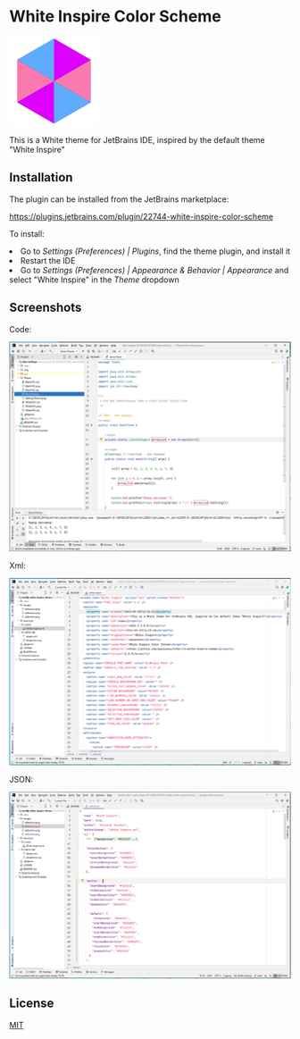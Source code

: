 # White Inspire Color Scheme

![pluginIcon.svg](./resources/META-INF/pluginIcon.svg) 

This is a White theme for JetBrains IDE, inspired by the default theme "White Inspire"

## Installation

The plugin can be installed from the JetBrains marketplace:

https://plugins.jetbrains.com/plugin/22744-white-inspire-color-scheme

To install:

<li>Go to <i>Settings (Preferences) | Plugins</i>, find the theme plugin, and install it</li>
<li>Restart the IDE</li>
<li>Go to <i>Settings (Preferences) | Appearance & Behavior | Appearance</i> and select "White Inspire" in the <i>Theme</i> dropdown</li>

## Screenshots

Code:

![editorJava](https://raw.githubusercontent.com/aykononov/intellij-white-inspire-theme/master/images/editorJava.png)

Xml:

![editorXml](https://raw.githubusercontent.com/aykononov/intellij-white-inspire-theme/master/images/editorXml.png)

JSON:

![editorJson](https://raw.githubusercontent.com/aykononov/intellij-white-inspire-theme/master/images/editorJson.png)

## License

[MIT](LICENSE)